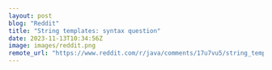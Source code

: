 ```yaml
---
layout: post
blog: "Reddit"
title: "String templates: syntax question"
date: 2023-11-13T10:34:56Z
image: images/reddit.png
remote_url: "https://www.reddit.com/r/java/comments/17u7vu5/string_templates_syntax_question/"
---
```

